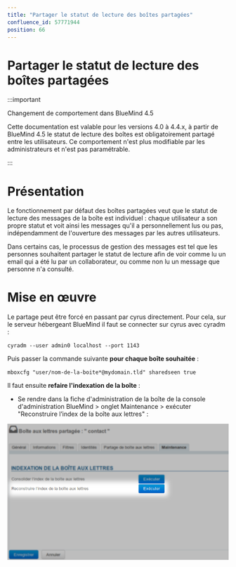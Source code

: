 ```yaml
---
title: "Partager le statut de lecture des boîtes partagées"
confluence_id: 57771944
position: 66
---
```

# Partager le statut de lecture des boîtes partagées


:::important

Changement de comportement dans BlueMind 4.5

Cette documentation est valable pour les versions 4.0 à 4.4.x, à partir de BlueMind 4.5 le statut de lecture des boîtes est obligatoirement partagé entre les utilisateurs. Ce comportement n'est plus modifiable par les administrateurs et n'est pas paramétrable.

:::

# Présentation

Le fonctionnement par défaut des boîtes partagées veut que le statut de lecture des messages de la boîte est individuel : chaque utilisateur a son propre statut et voit ainsi les messages qu'il a personnellement lus ou pas, indépendamment de l'ouverture des messages par les autres utilisateurs.

Dans certains cas, le processus de gestion des messages est tel que les personnes souhaitent partager le statut de lecture afin de voir comme lu un email qui a été lu par un collaborateur, ou comme non lu un message que personne n'a consulté.

# Mise en œuvre

Le partage peut être forcé en passant par cyrus directement. Pour cela, sur le serveur hébergeant BlueMind il faut se connecter sur cyrus avec cyradm :


```
cyradm --user admin0 localhost --port 1143
```


Puis passer la commande suivante **pour chaque boîte souhaitée** :


```
mboxcfg "user/nom-de-la-boite*@mydomain.tld" sharedseen true
```


Il faut ensuite **refaire l'indexation de la boîte** :

- Se rendre dans la fiche d'administration de la boîte de la console d'administration BlueMind > onglet Maintenance > exécuter "Reconstruire l’index de la boîte aux lettres" :


![](../attachments/57771944/57771946.png)

